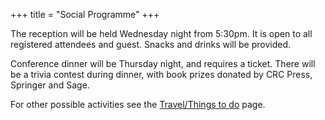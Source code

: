 +++
title = "Social Programme"
+++

The reception will be held Wednesday night from 5:30pm. It is open to all registered attendees and guest. Snacks and drinks will be provided.

Conference dinner will be Thursday night, and requires a ticket. There will be a trivia contest during dinner, with book prizes donated by CRC Press, Springer and Sage.

For other possible activities see the [Travel/Things to do](../visit.html) page.

